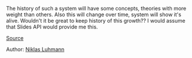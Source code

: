 The history of such a system will have some concepts, theories with more weight than others. Also this will change over time, system will show it's alive. Wouldn't it be great to keep history of this growth??
I would assume that Slides API would provide me this.

[Source](https://luhmann.surge.sh/communicating-with-slip-boxes)

Author: [Niklas Luhmann](authors/niklas_luhmann.md)
